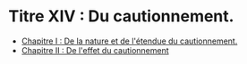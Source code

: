 # Titre XIV : Du cautionnement.

- [Chapitre I : De la nature et de l'étendue du cautionnement.](chapitre-i)
- [Chapitre II : De l'effet du cautionnement](chapitre-ii)
